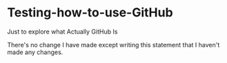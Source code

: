 # Testing-how-to-use-GitHub
Just to explore what Actually GitHub Is


There's no change I have made except writing this statement that I haven't made any changes.
